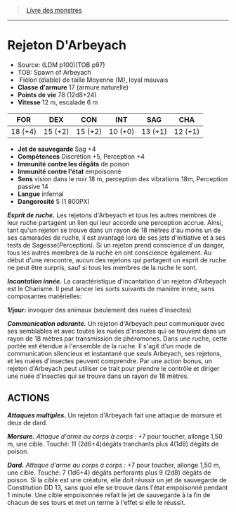 ﻿> [Livre des monstres](tome_of_beasts_old.md)

---

# Rejeton D'Arbeyach

- Source: (LDM p100)(TOB p97)
- TOB: Spawn of Arbeyach
-  Fiélon (diable) de taille Moyenne (M), loyal mauvais
- **Classe d'armure** 17 (armure naturelle)
- **Points de vie** 78 (12d8+24)
- **Vitesse** 12 m, escalade 6 m

|FOR|DEX|CON|INT|SAG|CHA|
|---|---|---|---|---|---|
|18 (+4)|15 (+2)|15 (+2)|10 (+0)|13 (+1)|12 (+1)|

- **Jet de sauvegarde** Sag +4
- **Compétences** Discrétion +5, Perception +4
- **Immunité contre les dégâts** de poison
- **Immunité contre l'état** empoisonné
- **Sens** vision dans le noir 18 m, perception des vibrations 18m, Perception passive 14
- **Langue** infernal
- **Dangerosité** 5 (1 800PX)

**_Esprit de ruche._** Les rejetons d'Arbeyach et tous les autres membres de leur ruche partagent un lien qui leur accorde une perception accrue. Ainsi, tant qu'un rejeton se trouve dans un rayon de 18 mètres d'au moins un de ses camarades de ruche, il est avantagé lors de ses jets d'initiative et à ses tests de Sagesse(Perception). Si un rejeton prend conscience d'un danger, tous les autres membres de la ruche en ont conscience également. Au début d'une rencontre, aucun des rejetons qui partagent un esprit de ruche ne peut être surpris, sauf si tous les membres de la ruche le sont.

**_Incantation innée._** La caractéristique d'incantation d'un rejeton d'Arbeyach est le Charisme. Il peut lancer les sorts suivants de manière innée, sans composantes matérielles:

**1/jour:** invoquer des animaux (seulement des nuées d'insectes)

**_Communication odorante._** Un rejeton d'Arbeyach peut communiquer avec ses semblables et avec toutes les nuées d'insectes qui se trouvent dans un rayon de 18 mètres par transmission de phéromones. Dans une ruche, cette portée est étendue à l'ensemble de la ruche. Il s'agit d'un mode de communication silencieux et instantané que seuls Arbeyach, ses rejetons, et les nuées d'insectes peuvent comprendre. Par une action bonus, un rejeton d'Arbeyach peut utiliser ce trait pour prendre le contrôle et diriger une nuée d'insectes qui se trouve dans un rayon de 18 mètres.

## ACTIONS

**_Attaques multiples._** Un rejeton d'Arbeyach fait une attaque de morsure et deux de dard.

**_Morsure._** _Attaque d'arme au corps à corps :_ +7 pour toucher, allonge 1,50 m, une cible. Touché: 11 (2d6+4)dégâts tranchants plus 4(1d8) dégâts de poison.

**_Dard._** _Attaque d'arme au corps à corps :_ +7 pour toucher, allonge 1,50 m, une cible. Touché: 7 (1d6+4) dégâts perforants plus 9 (2d8) dégâts de poison. Si la cible est une créature, elle doit réussir un jet de sauvegarde de Constitution DD 13, sans quoi elle se trouve dans l'état empoisonné pendant 1 minute. Une cible empoisonnée refait le jet de sauvegarde à la fin de chacun de ses tours et met un terme à l'effet si elle le réussit.

